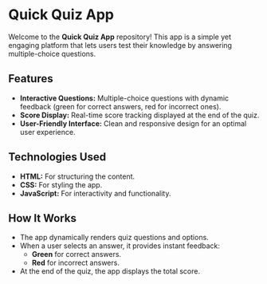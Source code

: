 # Quick Quiz App

Welcome to the **Quick Quiz App** repository! This app is a simple yet engaging platform that lets users test their knowledge by answering multiple-choice questions.

## Features

- **Interactive Questions:** Multiple-choice questions with dynamic feedback (green for correct answers, red for incorrect ones).
- **Score Display:** Real-time score tracking displayed at the end of the quiz.
- **User-Friendly Interface:** Clean and responsive design for an optimal user experience.

## Technologies Used

- **HTML:** For structuring the content.
- **CSS:** For styling the app.
- **JavaScript:** For interactivity and functionality.

## How It Works

- The app dynamically renders quiz questions and options.
- When a user selects an answer, it provides instant feedback:
  - **Green** for correct answers.
  - **Red** for incorrect answers.
- At the end of the quiz, the app displays the total score.

